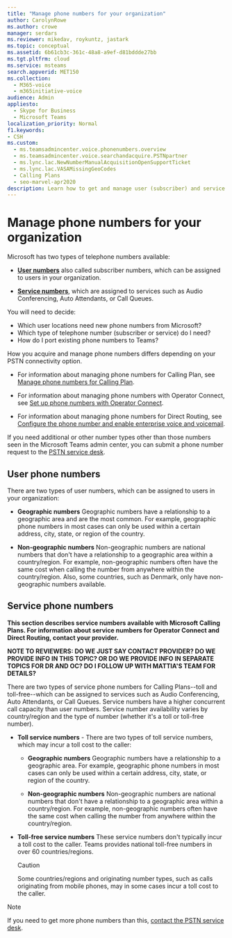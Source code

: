 ```yaml
---
title: "Manage phone numbers for your organization"
author: CarolynRowe
ms.author: crowe
manager: serdars
ms.reviewer: mikedav, roykuntz, jastark
ms.topic: conceptual
ms.assetid: 6b61cb3c-361c-48a8-a9ef-d81bddde27bb
ms.tgt.pltfrm: cloud
ms.service: msteams
search.appverid: MET150
ms.collection: 
  - M365-voice
  - m365initiative-voice
audience: Admin
appliesto: 
  - Skype for Business
  - Microsoft Teams
localization_priority: Normal
f1.keywords:
- CSH
ms.custom: 
  - ms.teamsadmincenter.voice.phonenumbers.overview
  - ms.teamsadmincenter.voice.searchandacquire.PSTNpartner
  - ms.lync.lac.NewNumberManualAcquisitionOpenSupportTicket
  - ms.lync.lac.VASAMissingGeoCodes
  - Calling Plans
  - seo-marvel-apr2020
description: Learn how to get and manage user (subscriber) and service (toll and toll-free) phone numbers for Microsoft Teams for your organization.
---
```


# Manage phone numbers for your organization

Microsoft has two types of telephone numbers available: 

- [**User numbers**](#user-phone-numbers) also called subscriber numbers, which can be assigned to users in your organization.

- [**Service numbers**](#service-phone-numbers), which are assigned to services such as Audio Conferencing, Auto Attendants, or Call Queues.

You will need to decide:

- Which user locations need new phone numbers from Microsoft?
- Which type of telephone number (subscriber or service) do I need?
- How do I port existing phone numbers to Teams?

How you acquire and manage phone numbers differs depending on your PSTN connectivity option.

- For information about managing phone numbers for Calling Plan, see [Manage phone numbers for Calling Plan](manage-phone-numbers-for-your-organization/manage-phone-numbers-for-your-organization.md).

- For information about managing phone numbers with Operator Connect, see [Set up phone numbers with Operator Connect](operator-connect-configure.md#set-up-phone-numbers).

- For information about managing phone numbers for Direct Routing, see [Configure the phone number and enable enterprise voice and voicemail](direct-routing-enable-users.md#configure-the-phone-number-and-enable-enterprise-voice-and-voicemail-online).

If you need additional or other number types other than those numbers seen in the Microsoft Teams admin center, you can submit a phone number request to the [PSTN service desk](manage-phone-numbers-for-your-organization/contact-pstn-service-desk.md).

## User phone numbers

There are two types of user numbers, which can be assigned to users in your organization:  
    
- **Geographic numbers** Geographic numbers have a relationship to a geographic area and are the most common. For example, geographic phone numbers in most cases can only be used within a certain address, city, state, or region of the country.
    
- **Non-geographic numbers** Non-geographic numbers are national numbers that don't have a relationship to a geographic area within a country/region. For example, non-geographic numbers often have the same cost when calling the number from anywhere within the country/region. Also, some countries, such as Denmark, only have non-geographic numbers available.


## Service phone numbers  

**This section describes service numbers available with Microsoft Calling Plans. For information about service numbers for Operator Connect and Direct Routing, contact your provider.**  

**NOTE TO REVIEWERS: DO WE JUST SAY CONTACT PROVIDER?  DO WE PROVIDE INFO IN THIS TOPIC?  OR DO WE PROVIDE INFO IN SEPARATE TOPICS FOR DR AND OC?  DO I FOLLOW UP WITH MATTIA'S TEAM FOR DETAILS?**

There are two types of service phone numbers for Calling Plans--toll and toll-free--which can be assigned to services such as Audio Conferencing, Auto Attendants, or Call Queues. Service numbers have a higher concurrent call capacity than user numbers. Service number availability varies by country/region and the type of number (whether it's a toll or toll-free number).
    
 - **Toll service numbers** - There are two types of toll service numbers, which may incur a toll cost to the caller:
    
   - **Geographic numbers** Geographic numbers have a relationship to a geographic area. For example, geographic phone numbers in most cases can only be used within a certain address, city, state, or region of the country.
        
   - **Non-geographic numbers** Non-geographic numbers are national numbers that don't have a relationship to a geographic area within a country/region. For example, non-geographic numbers often have the same cost when calling the number from anywhere within the country/region.
   
- **Toll-free service numbers** These service numbers don't typically incur a toll cost to the caller. Teams provides national toll-free numbers in over 60 countries/regions.
    
    > [!CAUTION]
    > Some countries/regions and originating number types, such as calls originating from mobile phones, may in some cases incur a toll cost to the caller. 


    
  
> [!NOTE]
> If you need to get more phone numbers than this, [contact the PSTN service desk](manage-phone-numbers-for-your-organization/contact-pstn-service-desk.md).